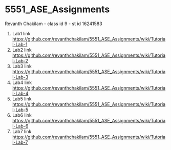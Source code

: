 # 5551_ASE_Assignments
Revanth Chakilam - class id 9 - st id 16241583



1. Lab1 link https://github.com/revanthchakilam/5551_ASE_Assignments/wiki/Tutorial-Lab-1
2. Lab2 link https://github.com/revanthchakilam/5551_ASE_Assignments/wiki/Tutorial-Lab-2
3. Lab3 link https://github.com/revanthchakilam/5551_ASE_Assignments/wiki/Tutorial-Lab-3
4. Lab4 link https://github.com/revanthchakilam/5551_ASE_Assignments/wiki/Tutorial-Lab-4
5. Lab5 link https://github.com/revanthchakilam/5551_ASE_Assignments/wiki/Tutorial-Lab-5
6. Lab6 link https://github.com/revanthchakilam/5551_ASE_Assignments/wiki/Tutorial-Lab-6
7. Lab7 link https://github.com/revanthchakilam/5551_ASE_Assignments/wiki/Tutorial-Lab-7
